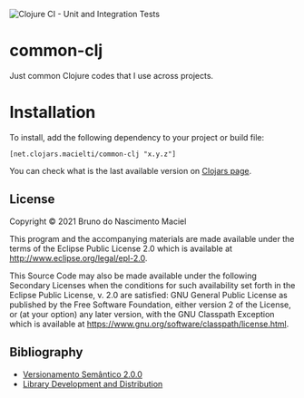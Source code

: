 ![Clojure CI - Unit and Integration Tests](https://github.com/macielti/common-clj/actions/workflows/github_actions.yml/badge.svg)

# common-clj

Just common Clojure codes that I use across projects.

# Installation

To install, add the following dependency to your project or build file:

`[net.clojars.macielti/common-clj "x.y.z"]`

You can check what is the last available version on [Clojars page](https://clojars.org/net.clojars.macielti/common-clj/).

## License

Copyright © 2021 Bruno do Nascimento Maciel

This program and the accompanying materials are made available under the terms of the Eclipse Public License 2.0 which
is available at
http://www.eclipse.org/legal/epl-2.0.

This Source Code may also be made available under the following Secondary Licenses when the conditions for such
availability set forth in the Eclipse Public License, v. 2.0 are satisfied: GNU General Public License as published by
the Free Software Foundation, either version 2 of the License, or (at your option) any later version, with the GNU
Classpath Exception which is available at https://www.gnu.org/software/classpath/license.html.

## Bibliography
- [Versionamento Semântico 2.0.0](https://semver.org/lang/pt-BR/)
- [Library Development and Distribution](http://clojure-doc.org/articles/ecosystem/libraries_authoring.htmls)
